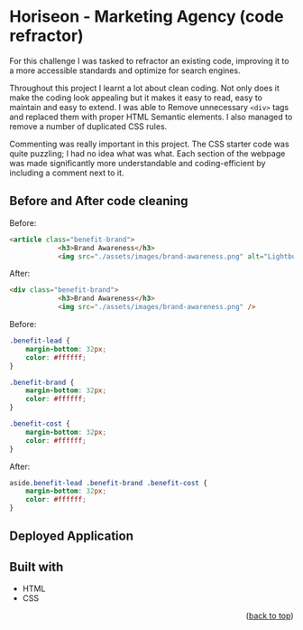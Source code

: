 # Horiseon - Marketing Agency (code refractor)

For this challenge I was tasked to refractor an existing code, improving it to a more accessible standards and optimize for search engines.

Throughout this project I learnt a lot about clean coding. Not only does it make the coding look appealing but it makes it easy to read, easy to maintain and easy to extend. I was able to Remove unnecessary ```<div>``` tags and replaced them with proper HTML Semantic elements. I also managed to remove a number of duplicated CSS rules. 

Commenting was really important in this project. The CSS starter code was quite puzzling; I had no idea what was what. Each section of the webpage was made significantly more understandable and coding-efficient by including a comment next to it.

## Before and After code cleaning

Before:

```html
<article class="benefit-brand">
            <h3>Brand Awareness</h3>
            <img src="./assets/images/brand-awareness.png" alt="Lightbulb pulsing signals" />
```            

After:

```html
<div class="benefit-brand">
            <h3>Brand Awareness</h3>
            <img src="./assets/images/brand-awareness.png" />
```

Before:

```css
.benefit-lead {
    margin-bottom: 32px;
    color: #ffffff;
}

.benefit-brand {
    margin-bottom: 32px;
    color: #ffffff;
}

.benefit-cost {
    margin-bottom: 32px;
    color: #ffffff;
}
```

After: 

```css
aside.benefit-lead .benefit-brand .benefit-cost {
    margin-bottom: 32px;
    color: #ffffff;
}
```

## Deployed Application



## Built with

* HTML
* CSS

<p align="right">(<a href="#readme-top">back to top</a>)</p>